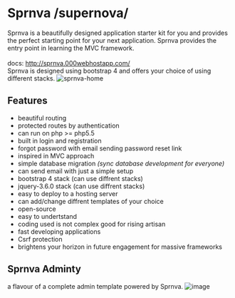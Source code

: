 # Sprnva /supernova/
Sprnva is a beautifully designed application starter kit for you and provides the perfect starting point for your next application. Sprnva provides the entry point in learning the MVC framework.
<br><br>
docs: http://sprnva.000webhostapp.com/
<br>
Sprnva is designed using bootstrap 4 and offers your choice of using different stacks.
![sprnva-home](https://user-images.githubusercontent.com/37282871/112921756-ee2ea900-913d-11eb-85e2-1a4d44677ffd.png)

## Features

- beautiful routing
- protected routes by authentication
- can run on php >= php5.5
- built in login and registration
- forgot password with email sending password reset link
- inspired in MVC approach
- simple database migration <i>(sync database development for everyone)</i>
- can send email with just a simple setup
- bootstrap 4 stack (can use diffrent stacks)
- jquery-3.6.0 stack (can use diffrent stacks)
- easy to deploy to a hosting server
- can add/change diffrent templates of your choice
- open-source
- easy to undertstand
- coding used is not complex good for rising artisan
- fast developing applications
- Csrf protection
- brightens your horizon in future engagement for massive frameworks

## Sprnva Adminty
a flavour of a complete admin template powered by Sprnva.
![image](https://user-images.githubusercontent.com/37282871/115728317-000b1100-a3b7-11eb-806f-a222bfb00f2e.png)


